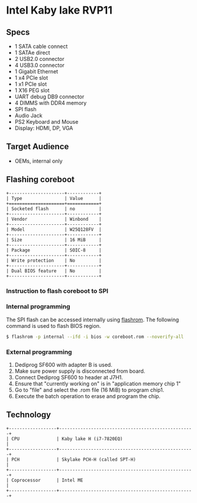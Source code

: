 # Intel Kaby lake RVP11

## Specs

* 1 SATA cable connect
* 1 SATAe direct
* 2 USB2.0 connector
* 4 USB3.0 connector
* 1 Gigabit Ethernet
* 1 x4 PCIe slot
* 1 x1 PCIe slot
* 1 X16 PEG slot
* UART debug DB9 connector
* 4 DIMMS with DDR4 memory
* SPI flash
* Audio Jack
* PS2 Keyboard and Mouse
* Display: HDMI, DP, VGA

## Target Audience

* OEMs, internal only

## Flashing coreboot

```{eval-rst}
+---------------------+------------+
| Type                | Value      |
+=====================+============+
| Socketed flash      | no         |
+---------------------+------------+
| Vendor              | Winbond    |
+---------------------+------------+
| Model               | W25Q128FV  |
+---------------------+------------+
| Size                | 16 MiB     |
+---------------------+------------+
| Package             | SOIC-8     |
+---------------------+------------+
| Write protection    | No         |
+---------------------+------------+
| Dual BIOS feature   | No         |
+---------------------+------------+
```

### Instruction to flash coreboot to SPI

### Internal programming

The SPI flash can be accessed internally using [flashrom].
The following command is used to flash BIOS region.

```bash
$ flashrom -p internal --ifd -i bios -w coreboot.rom --noverify-all
```

### External programming

1. Dediprog SF600 with adapter B is used.
2. Make sure power supply is disconnected from board.
3. Connect Dediprog SF600 to header at J7H1.
4. Ensure that "currently working on" is in "application memory chip 1"
5. Go to "file" and select the .rom file (16 MiB) to program chip1.
6. Execute the batch operation to erase and program the chip.

## Technology

```{eval-rst}
+------------------+---------------------------------------------------+
| CPU              | Kaby lake H (i7-7820EQ)                           |
+------------------+---------------------------------------------------+
| PCH              | Skylake PCH-H (called SPT-H)                      |
+------------------+---------------------------------------------------+
| Coprocessor      | Intel ME                                          |
+------------------+---------------------------------------------------+
```

[W25Q128FV]: https://www.winbond.com/resource-files/w25q128fv%20rev.m%2005132016%20kms.pdf
[flashrom]: https://flashrom.org/Flashrom
